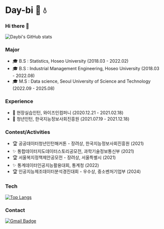 <!--
**Day-bi/Day-bi** is a ✨ _special_ ✨ repository because its `README.md` (this file) appears on your GitHub profile.

Here are some ideas to get you started:

- 🔭 I’m currently working on ...
- 🌱 I’m currently learning ...
- 👯 I’m looking to collaborate on ...
- 🤔 I’m looking for help with ...
- 💬 Ask me about ...
- 📫 How to reach me: ...
- 😄 Pronouns: ...
- ⚡ Fun fact: ...
### Experience

- 🌍 한국데이터산업진흥원 데이터청년캠퍼스 활동 (2021.06~2021.08)
- 🌍 데이터마케팅코리아, 데이터컨설팅팀 인턴 (2021.09~2021.12)
- 🔥 Naver boostcourse 1th, AI Basic (2022.01~2022.02)
- 🌍 빅데이터 연합동아리 BOAZ 20th, 데이터분석 부분 활동 (2023.01~2024.01)

<img src="https://img.shields.io/badge/Python-3776AB?style=flate&logo=python&logoColor=white"/> <img src="https://img.shields.io/badge/R studio-75AADB?style=flate&logo=rstudio&logoColor=white"/> <img src="https://img.shields.io/badge/Jupyter-F37626?style=flate&logo=jupyter&logoColor=white"/> <br/>

-->

# Day-bi 🌱 💧

### Hi there 👋

![Daybi's GitHub stats](https://github-readme-stats.vercel.app/api?username=Day-bi&show_icons=true&theme=merko)


### Major
- 🎓 B.S : Statistics, Hoseo University (2018.03 - 2022.02)
- 🎓 B.S : Industrial Management Engineering, Hoseo University (2018.03 - 2022.08)
- 🎓 M.S : Data science, Seoul University of Science and Technology (2022.09 - 2025.08)

### Experience
- 💎 현장실습인턴, 와이즈인컴퍼니 (2020.12.21 - 2021.02.18)
- 💎 청년인턴, 한국지능정보사회진흥원 (2021.07.19 - 2021.12.18)

### Contest/Activities
- 🏆 공공데이터청년인턴해커톤 - 장려상, 한국지능정보사회진흥원 (2021)
- ✨ 통합데이터지도데이터스토리공모전, 과학기술정보통신부 (2021)
- 🏆 서울복지정책제안공모전 - 장려상, 서울특별시 (2021)
- ✨ 통계데이터인공지능활용대회, 통계청 (2022)
- 🏆 인공지능제조데이터분석경진대회 - 우수상, 중소벤처기업부 (2024)

### Tech
[![Top Langs](https://github-readme-stats.vercel.app/api/top-langs/?username=Day-bi)](https://github.com/anuraghazra/github-readme-stats)



### Contact
[![Gmail Badge](https://img.shields.io/badge/Gmail-D14836?style=flat&logo=Gmail&logoColor=white)](mailto:nuripeace99@gmail.com) 

